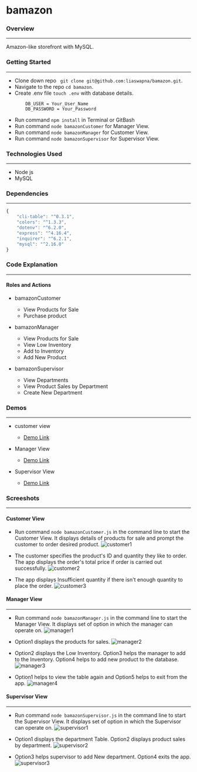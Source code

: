 # bamazon

### Overview
---
Amazon-like storefront with MySQL.

### Getting Started
---
* Clone down repo ``` git clone git@github.com:liaswapna/bamazon.git```.
* Navigate to the repo ```cd bamazon```.
* Create .env file ```touch .env``` with database details.
  ``` 
      DB_USER = Your_User_Name
      DB_PASSWORD = Your_Password
  ```
* Run command ```npm install``` in Terminal or GitBash
* Run command ```node bamazonCustomer``` for Manager View.
* Run command ```node bamazonManager``` for Customer View.
* Run command ```node bamazonSupervisor``` for Supervisor View.

### Technologies Used
---
* Node js
* MySQL

### Dependencies
---
```js
{
    "cli-table": "^0.3.1",
    "colors": "^1.3.3",
    "dotenv": "^6.2.0",
    "express": "^4.16.4",
    "inquirer": "^6.2.1",
    "mysql": "^2.16.0"
}
```
### Code Explanation
---
#### Roles and Actions

* bamazonCustomer
    * View Products for Sale
    * Purchase product

* bamazonManager
    * View Products for Sale
    * View Low Inventory
    * Add to Inventory
    * Add New Product

* bamazonSupervisor
    * View Departments
    * View Product Sales by Department
    * Create New Department

### Demos
---
* customer view
    * [Demo Link](https://drive.google.com/file/d/1sfHh_Xpy8NZrH33jkEApgwRMfFS2DY9E/view)

* Manager View
    * [Demo Link](https://drive.google.com/file/d/1uC6LkDol39efRUeGAgrRjVJVRAitLJGS/view)
    
* Supervisor View
    * [Demo Link](https://drive.google.com/file/d/1aGPxZtw7ZgRDAiLObHlJEAGUUkvbBPsk/view)

### Screeshots
---
#### Customer View
* Run command ```node bamazonCustomer.js``` in the command line to start the Customer View. It displays details of products for sale and prompt the customer to order desired product.
![customer1](images/customer1.png)

*   The customer specifies the product's ID and quantity they like to order. The app displays the order's total price if order is carried out successfully.
![customer2](images/customer2.png)

*   The app displays Insufficient quantity if there isn't enough quantity to place the order.
![customer3](images/customer3.png)

#### Manager View
---

* Run command ```node bamazonManager.js``` in the command line to start the Manager View. It displays set of option in which the manager can operate on.
![manager1](images/manager1.png)

* Option1 displays the products for sales. 
![manager2](images/manager2.png)

* Option2 displays the Low Inventory.
  Option3 helps the manager to add to the Inventory. Option4 helps to add new product to the database.
![manager3](images/manager3.png)

* Option1 helps to view the table again and Option5 helps to exit from the app.
![manager4](images/manager4.png)

#### Supervisor View
---

* Run command ```node bamazonSupervisor.js``` in the command line to start the Supervisor View. It displays set of option in which the Supervisor can operate on.
![supervisor1](images/supervisor1.png)

* Option1 displays the department Table. Option2 displays product sales by department.
![supervisor2](images/supervisor2.png)

* Option3 helps supervisor to add New department. Option4 exits the app. 
![supervisor3](images/supervisor3.png)